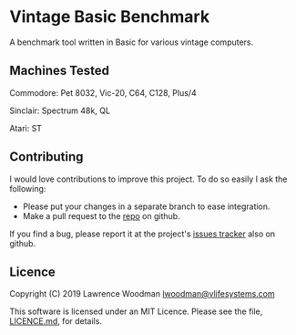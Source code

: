Vintage Basic Benchmark
=======================

A benchmark tool written in Basic for various vintage computers.

Machines Tested
---------------

Commodore: Pet 8032, Vic-20, C64, C128, Plus/4

Sinclair: Spectrum 48k, QL

Atari: ST

Contributing
------------
I would love contributions to improve this project.  To do so easily I ask the following:

  * Please put your changes in a separate branch to ease integration.
  * Make a pull request to the [repo](https://github.com/lawrencewoodman/vintage_basic_benchmark) on github.

If you find a bug, please report it at the project's [issues tracker](https://github.com/lawrencewoodman/vintage_basic_benchmark/issues) also on github.


Licence
-------
Copyright (C) 2019 Lawrence Woodman <lwoodman@vlifesystems.com>

This software is licensed under an MIT Licence.  Please see the file, [LICENCE.md](https://github.com/lawrencewoodman/vintage_basic_benchmark/blob/master/LICENCE.md), for details.
